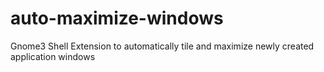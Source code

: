 # auto-maximize-windows
Gnome3 Shell Extension to automatically tile and maximize newly created application windows
